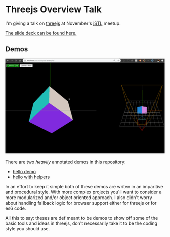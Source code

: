 # Threejs Overview Talk

I'm giving a talk on [threejs](https://threejs.org) at November's [jSTL](https://www.meetup.com/jstl-meetup/) meetup.

[The slide deck can be found here.](https://app.ludus.one/9ba324c2-342b-4ce2-97c2-12326dde8873)

## Demos

![demo](readme-attachments/helper-demo.gif)

There are two _heavily_ annotated demos in this repository:

- [hello demo](https://github.com/chris-schmitz/jstl-threejs-overview-talk/tree/master/basic-example)
- [hello with helpers](https://github.com/chris-schmitz/jstl-threejs-overview-talk/tree/master/helpers-example)

In an effort to keep it simple both of these demos are writen in an imparitive and procedural style. With more complex projects you'll want to consider a more modularized and/or object oriented approach. I also didn't worry about handling fallback logic for browser support either for threejs or for es6 code.

All this to say: theses are def meant to be demos to show off some of the basic tools and ideas in threejs, don't necessarily take it to be the coding style you should use.
